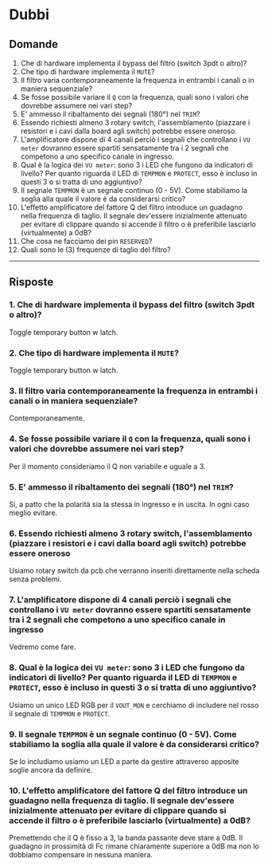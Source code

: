 # Dubbi

## Domande

1. Che di hardware implementa il bypass del filtro (switch 3pdt o altro)?
2. Che tipo di hardware implementa il `MUTE`?
3. Il filtro varia contemporaneamente la frequenza in entrambi i canali o in maniera sequenziale?
4. Se fosse possibile variare il `Q` con la frequenza, quali sono i valori che dovrebbe assumere nei vari step?
5. E' ammesso il ribaltamento dei segnali (180°) nel `TRIM`?
6. Essendo richiesti almeno 3 rotary switch, l'assemblamento (piazzare i resistori e i cavi dalla board agli switch) potrebbe essere oneroso.
7. L'amplificatore dispone di 4 canali perciò i segnali che controllano i `VU meter` dovranno essere spartiti sensatamente tra i 2 segnali che competono a uno specifico canale in ingresso.
8. Qual è la logica dei `VU meter`: sono 3 i LED che fungono da indicatori di livello? Per quanto riguarda il LED di `TEMPMON` e `PROTECT`, esso è incluso in questi 3 o si tratta di uno aggiuntivo?
9. Il segnale `TEMPMON` è un segnale continuo (0 - 5V). Come stabiliamo la soglia alla quale il valore è da considerarsi critico?
10. L'effetto amplificatore del fattore Q del filtro introduce un guadagno nella frequenza di taglio. Il segnale dev'essere inizialmente attenuato per evitare di clippare quando si accende il filtro o è preferibile lasciarlo (virtualmente) a 0dB?
11. Che cosa ne facciamo dei pin `RESERVED`?
12. Quali sono le (3) frequenze di taglio del filtro?

---

## Risposte

### 1. Che di hardware implementa il bypass del filtro (switch 3pdt o altro)?

Toggle temporary button w latch.

### 2. Che tipo di hardware implementa il `MUTE`?

Toggle temporary button w latch.

### 3. Il filtro varia contemporaneamente la frequenza in entrambi i canali o in maniera sequenziale?

Contemporaneamente.

### 4. Se fosse possibile variare il `Q` con la frequenza, quali sono i valori che dovrebbe assumere nei vari step?

Per il momento consideriamo il Q non variabile e uguale a 3.

### 5. E' ammesso il ribaltamento dei segnali (180°) nel `TRIM`?

Si, a patto che la polarità sia la stessa in ingresso e in uscita. In ogni caso meglio evitare.

### 6. Essendo richiesti almeno 3 rotary switch, l'assemblamento (piazzare i resistori e i cavi dalla board agli switch) potrebbe essere oneroso

Usiamo rotary switch da pcb che verranno inseriti direttamente nella scheda senza problemi.

### 7. L'amplificatore dispone di 4 canali perciò i segnali che controllano i `VU meter` dovranno essere spartiti sensatamente tra i 2 segnali che competono a uno specifico canale in ingresso

Vedremo come fare.

### 8. Qual è la logica dei `VU meter`: sono 3 i LED che fungono da indicatori di livello? Per quanto riguarda il LED di `TEMPMON` e `PROTECT`, esso è incluso in questi 3 o si tratta di uno aggiuntivo?

Usiamo un unico LED RGB per il `VOUT_MON` e cerchiamo di includere nel rosso il segnale di `TEMPMON` e `PROTECT`.

### 9. Il segnale `TEMPMON` è un segnale continuo (0 - 5V). Come stabiliamo la soglia alla quale il valore è da considerarsi critico?

Se lo includiamo usiamo un LED a parte da gestire attraverso apposite soglie ancora da definire.

### 10. L'effetto amplificatore del fattore Q del filtro introduce un guadagno nella frequenza di taglio. Il segnale dev'essere inizialmente attenuato per evitare di clippare quando si accende il filtro o è preferibile lasciarlo (virtualmente) a 0dB?

Premettendo che il Q è fisso a 3, la banda passante deve stare a 0dB. Il guadagno in prossimità di Fc rimane chiaramente superiore a 0dB ma non lo dobbiamo compensare in nessuna maniera.
